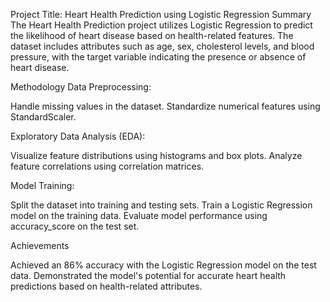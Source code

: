 Project Title: Heart Health Prediction using Logistic Regression
Summary
The Heart Health Prediction project utilizes Logistic Regression to predict the likelihood of heart disease based on health-related features. The dataset includes attributes such as age, sex, cholesterol levels, and blood pressure, with the target variable indicating the presence or absence of heart disease.

Methodology
Data Preprocessing:

Handle missing values in the dataset.
Standardize numerical features using StandardScaler.

Exploratory Data Analysis (EDA):

Visualize feature distributions using histograms and box plots.
Analyze feature correlations using correlation matrices.

Model Training:

Split the dataset into training and testing sets.
Train a Logistic Regression model on the training data.
Evaluate model performance using accuracy_score on the test set.

Achievements


Achieved an 86% accuracy with the Logistic Regression model on the test data.
Demonstrated the model's potential for accurate heart health predictions based on health-related attributes.
